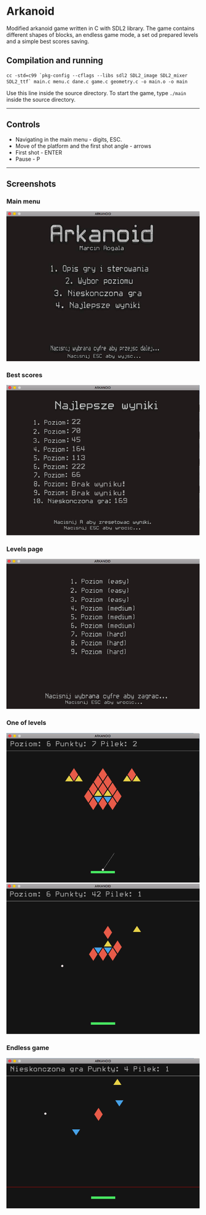 # Arkanoid

Modified arkanoid game written in C with SDL2 library. The game contains different shapes of blocks, an endless game mode, a set od prepared levels and a simple best scores saving.

## Compilation and running
```
cc -std=c99 `pkg-config --cflags --libs sdl2 SDL2_image SDL2_mixer SDL2_ttf` main.c menu.c dane.c game.c geometry.c -o main.o -o main
```

Use this line inside the source directory.
To start the game, type `./main` inside the source directory.

___
## Controls
+ Navigating in the main menu - digits, ESC.
+ Move of the platform and the first shot angle - arrows
+ First shot - ENTER
+ Pause - P
___

## Screenshots

### Main menu
![main_menu](img/readme_img/main_menu.png)
### Best scores
![best_res](img/readme_img/best_res.png)
### Levels page
![lvl_menu](img/readme_img/lvl_menu.png)
### One of levels
![game2](img/readme_img/game2.png)
![game1](img/readme_img/game1.png)
### Endless game
![inf_game](img/readme_img/inf_game.png)


